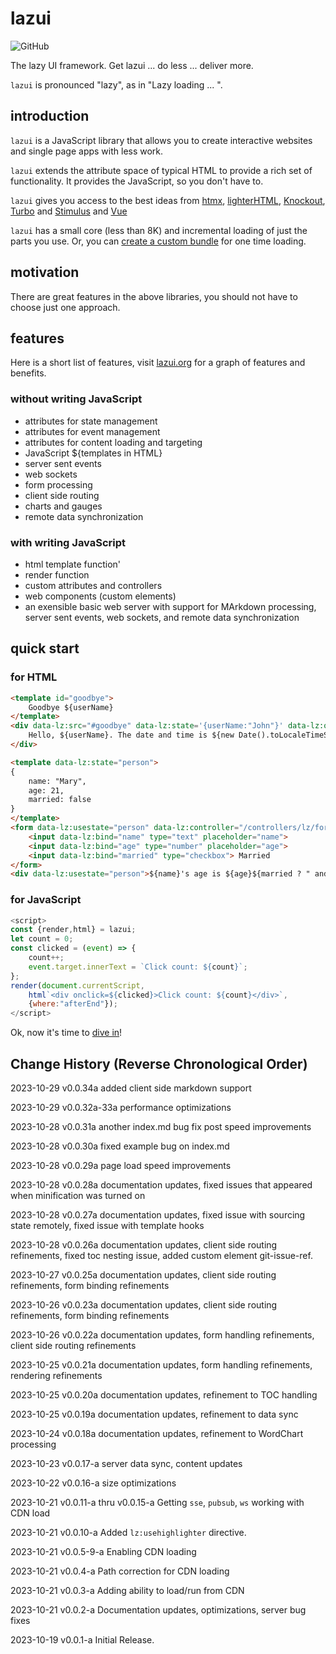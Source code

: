 # lazui

![GitHub](https://img.shields.io/github/license/anywhichway/lazui)

The lazy UI framework. Get lazui ... do less ... deliver more.

`lazui` is pronounced "lazy", as in "Lazy loading ... ".

## introduction

`lazui` is a JavaScript library that allows you to create interactive websites and single page apps with less work.

`lazui` extends the attribute space of typical HTML to provide a rich set of functionality. It provides the JavaScript, so
you don't have to.

`lazui` gives you access to the best ideas from [htmx](https://htmx.org/), [lighterHTML](https://github.com/WebReflection/lighterhtml),  [Knockout](https://knockoutjs.com/), [Turbo](https://turbo.hotwired.dev/) and [Stimulus](https://stimulus.hotwired.dev/) and [Vue](https://vuejs.org/)

`lazui` has a small core (less than 8K) and incremental loading of just the parts you use. Or, you can [create a custom bundle](./lazui.md/#creating-a-custom-bundle) for one time loading.

## motivation

There are great features in the above libraries, you should not have to choose just one approach.

## features

Here is a short list of features, visit [lazui.org](https://lazui.org) for a graph of features and benefits.

### without writing JavaScript

- attributes for state management
- attributes for event management
- attributes for content loading and targeting
- JavaScript ${templates in HTML}
- server sent events
- web sockets
- form processing
- client side routing
- charts and gauges
- remote data synchronization

### with writing JavaScript

- html template function'
- render function
- custom attributes and controllers
- web components (custom elements)
- an exensible basic web server with support for MArkdown processing, server sent events, web sockets, and remote data synchronization

## quick start

### for HTML

```html
<template id="goodbye">
    Goodbye ${userName}
</template>
<div data-lz:src="#goodbye" data-lz:state='{userName:"John"}' data-lz:on="click dispatch:load" data-lz:target="outer">
    Hello, ${userName}. The date and time is ${new Date().toLocaleTimeString()}. Click to leave.
</div>
```

```html
<template data-lz:state="person">
{
    name: "Mary",
    age: 21,
    married: false
}
</template>
<form data-lz:usestate="person" data-lz:controller="/controllers/lz/form.js">
    <input data-lz:bind="name" type="text" placeholder="name">
    <input data-lz:bind="age" type="number" placeholder="age">
    <input data-lz:bind="married" type="checkbox"> Married
</form>
<div data-lz:usestate="person">${name}'s age is ${age}${married ? " and married" :""}.</div>
```

### for JavaScript

```javascript
<script>
const {render,html} = lazui;
let count = 0;
const clicked = (event) => {
    count++;
    event.target.innerText = `Click count: ${count}`;
};
render(document.currentScript,
    html`<div onclick=${clicked}>Click count: ${count}</div>`,
    {where:"afterEnd"});
</script>
```

Ok, now it's time to [dive in](/docs/lazui.md)!

## Change History (Reverse Chronological Order)

2023-10-29 v0.0.34a added client side markdown support

2023-10-29 v0.0.32a-33a performance optimizations

2023-10-28 v0.0.31a another index.md bug fix post speed improvements

2023-10-28 v0.0.30a fixed example bug on index.md

2023-10-28 v0.0.29a page load speed improvements

2023-10-28 v0.0.28a documentation updates, fixed issues that appeared when minification was turned on

2023-10-28 v0.0.27a documentation updates, fixed issue with sourcing state remotely, fixed issue with template hooks

2023-10-28 v0.0.26a documentation updates, client side routing refinements, fixed toc nesting issue, added custom element
git-issue-ref.

2023-10-27 v0.0.25a documentation updates, client side routing refinements, form binding refinements

2023-10-26 v0.0.23a documentation updates, client side routing refinements, form binding refinements

2023-10-26 v0.0.22a documentation updates, form handling refinements, client side routing refinements

2023-10-25 v0.0.21a documentation updates, form handling refinements, rendering refinements

2023-10-25 v0.0.20a documentation updates, refinement to TOC handling

2023-10-25 v0.0.19a documentation updates, refinement to data sync

2023-10-24 v0.0.18a documentation updates, refinement to WordChart processing

2023-10-23 v0.0.17-a server data sync, content updates

2023-10-22 v0.0.16-a size optimizations

2023-10-21 v0.0.11-a thru v0.0.15-a Getting `sse`, `pubsub`, `ws` working with CDN load

2023-10-21 v0.0.10-a Added `lz:usehighlighter` directive.

2023-10-21 v0.0.5-9-a Enabling CDN loading

2023-10-21 v0.0.4-a Path correction for CDN loading

2023-10-21 v0.0.3-a Adding ability to load/run from CDN

2023-10-21 v0.0.2-a Documentation updates, optimizations, server bug fixes

2023-10-19 v0.0.1-a Initial Release.



